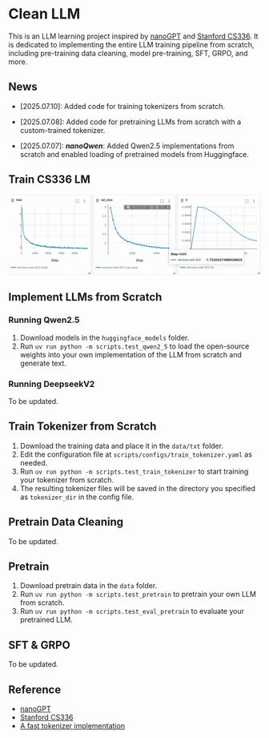 # Clean LLM
This is an LLM learning project inspired by [nanoGPT](https://github.com/karpathy/nanoGPT) and [Stanford CS336](https://github.com/stanford-cs336). It is dedicated to implementing the entire LLM training pipeline from scratch, including pre-training data cleaning, model pre-training, SFT, GRPO, and more.


## News
- [2025.07.10]: Added code for training tokenizers from scratch.

- [2025.07.08]: Added code for pretraining LLMs from scratch with a custom-trained tokenizer.

- [2025.07.07]: ***nanoQwen***: Added Qwen2.5 implementations from scratch and enabled loading of pretrained models from Huggingface.

## Train CS336 LM
![cs336_lm_pretrain](assets/pretrain_tinystories_loss.png)


## Implement LLMs from Scratch

### Running Qwen2.5
1. Download models in the `huggingface_models` folder.  
2. Run `uv run python -m scripts.test_qwen2_5` to load the open-source weights into your own implementation of the LLM from scratch and generate text.

### Running DeepseekV2
To be updated.

## Train Tokenizer from Scratch

1. Download the training data and place it in the `data/txt` folder.
2. Edit the configuration file at `scripts/configs/train_tokenizer.yaml` as needed.
3. Run `uv run python -m scripts.test_train_tokenizer` to start training your tokenizer from scratch.
4. The resulting tokenizer files will be saved in the directory you specified as `tokenizer_dir` in the config file.


## Pretrain Data Cleaning
To be updated.

## Pretrain
1. Download pretrain data in the `data` folder.
2. Run `uv run python -m scripts.test_pretrain` to pretrain your own LLM from scratch.
3. Run `uv run python -m scripts.test_eval_pretrain` to evaluate your pretrained LLM.

## SFT & GRPO
To be updated.

## Reference
- [nanoGPT](https://github.com/karpathy/nanoGPT)
- [Stanford CS336](https://cs336.stanford.edu/)
- [A fast tokenizer implementation](https://zhuanlan.zhihu.com/p/1920487178846344415)
